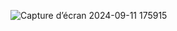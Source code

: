 ![Capture d’écran 2024-09-11 175915](https://github.com/user-attachments/assets/3d7704dd-f9b1-4bf4-b8b2-3e2c4a46429e)
